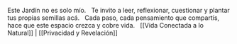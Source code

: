 Este Jardín no es solo mío.  
Te invito a leer, reflexionar, cuestionar y plantar tus propias semillas acá.  
Cada paso, cada pensamiento que compartís, hace que este espacio crezca y cobre vida.  
[[Vida Conectada a lo Natural]] | [[Privacidad y Revelación]]